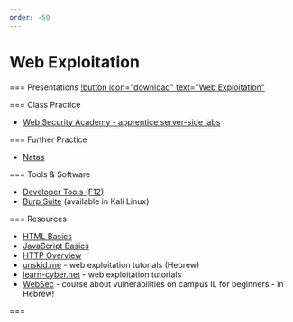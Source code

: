 ```yaml
---
order: -50
---
```


# Web Exploitation

=== Presentations
[!button icon="download" text="Web Exploitation"](/files/web.pptx)

=== Class Practice
* [Web Security Academy - apprentice server-side labs](https://portswigger.net/web-security/learning-paths/server-side-vulnerabilities-apprentice)

=== Further Practice
* [Natas](https://overthewire.org/wargames/natas/)

=== Tools & Software
- [Developer Tools (F12)](https://developer.mozilla.org/en-US/docs/Learn/Common_questions/Tools_and_setup/What_are_browser_developer_tools)
- [Burp Suite](https://portswigger.net/burp/documentation/desktop/getting-started) (available in Kali Linux)

=== Resources
- [HTML Basics](https://developer.mozilla.org/en-US/docs/Learn/Getting_started_with_the_web/HTML_basics)
- [JavaScript Basics](https://developer.mozilla.org/en-US/docs/Learn/Getting_started_with_the_web/JavaScript_basics)
- [HTTP Overview](https://developer.mozilla.org/en-US/docs/Web/HTTP/Overview)
- [unskid.me](http://unskid.me/) - web exploitation tutorials (Hebrew)
- [learn-cyber.net](https://learn-cyber.net/collection/f2403d03-88e3-4fda-84e2-0dc6681c1fbb) - web exploitation tutorials
- [WebSec](https://campus.gov.il/course/cs-gov-cs-websec/) - course about vulnerabilities on campus IL for beginners - in Hebrew!

===